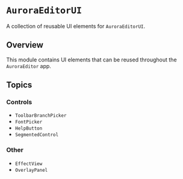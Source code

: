 # ``AuroraEditorUI``

A collection of reusable UI elements for `AuroraEditorUI`.

## Overview

This module contains UI elements that can be reused throughout the `AuroraEditor` app.

## Topics

### Controls

- ``ToolbarBranchPicker``
- ``FontPicker``
- ``HelpButton``
- ``SegmentedControl``

### Other

- ``EffectView``
- ``OverlayPanel``
